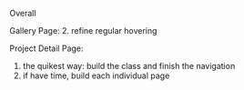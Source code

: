 Overall


Gallery Page: 
2. refine regular hovering

Project Detail Page:
1. the quikest way: build the class and finish the navigation
2. if have time, build each individual page
